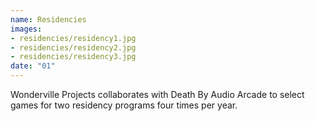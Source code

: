 ```yaml
---
name: Residencies
images:
- residencies/residency1.jpg
- residencies/residency2.jpg
- residencies/residency3.jpg
date: "01"
---
```


Wonderville Projects collaborates with Death By Audio Arcade to select games for two residency programs four times per year.